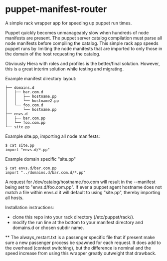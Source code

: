 puppet-manifest-router
======================

A simple rack wrapper app for speeding up puppet run times.

Puppet quickly becomes unmanageably slow when hundreds of node manifests are present. The puppet server catalog compilation must parse all node manifests before compiling the catalog. This simple rack app speeds puppet runs by limiting the node manifests that are imported to only those in the domain of the host requesting the catalog.

Obviously Hiera with roles and profiles is the better/final solution. However, this is a great interim solution while testing and migrating.

Example manifest directory layout:

```
├── domains.d
│   ├── bar.com.d
│   │   ├── hostname.pp
│   │   └── hostname2.pp
│   └── foo.com.d
│       └── hostname.pp
├── envs.d
│   ├── bar.com.pp
│   └── foo.com.pp
└── site.pp
```
Example site.pp, importing all node manifests:

```
$ cat site.pp
import "envs.d/*.pp"
```

Example domain specific "site.pp"

```
$ cat envs.d/bar.com.pp
import "../domains.d/bar.com.d/*.pp"
```

A request for /dev/catalog/hostname.foo.com will result in the --manifest being set to "envs.d/foo.com.pp". If ever a puppet agent hostname does not match a file within envs.d it will default to using "site.pp", thereby importing all hosts.

Installation instructions:

- clone this repo into your rack directory (/etc/puppet/rack/).
- modify the run line at the bottom to your manifest directory and domains.d or chosen subdir name.

 
** The always_restart.txt is a passenger specific file that if present make sure a new passenger process be spawned for each request. It does add to the overhead (context switching), but the difference is nominal and the speed increase from using this wrapper greatly outweight that drawback.

